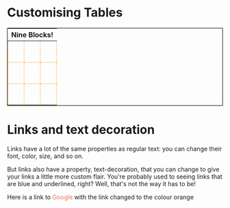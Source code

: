 
<html>
<head>
	<style>
		td {
	height: 50px;
	border: 1px dashed orange;
}
		table {
	border: 1px solid black;
}
		a {
	color: E87B5A;
	text-decoration: none;
}
	</style>
	<title>Building Blocks</title>
</head>
<body>
<h1>Customising Tables</h1>	
		<table>
			<thead>
				<th colspan="3">Nine Blocks!</th>
			</thead>
			<tbody>
				<tr>
					<td></td>
					<td></td>
					<td></td>
				</tr>
				<tr>
					<td></td>
					<td></td>
					<td></td>
				</tr>
				<tr>
					<td></td>
					<td></td>
					<td></td>
				</tr>
			</tbody>
		</table>
<h1>Links and text decoration</h1>
<p>Links have a lot of the same properties as regular text: you can change their font, color, size, and so on.</p>
<p>But links also have a property, text-decoration, that you can change to give your links a little more custom flair. You're probably used to seeing links that are blue and underlined, right? Well, that's not the way it has to be!</p>
<p>Here is a link to <a href="www.google.co.uk" target="blank"> Google </a> with the link changed to the colour orange</p>
</body>
</html>
